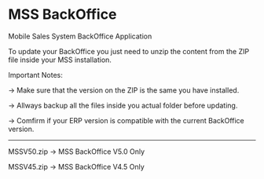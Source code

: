 # MSS BackOffice
Mobile Sales System BackOffice Application

To update your BackOffice you just need to unzip the content from the ZIP file inside your MSS installation.

Important Notes:

-> Make sure that the version on the ZIP is the same you have installed.

-> Allways backup all the files inside you actual folder before updating.

-> Comfirm if your ERP version is compatible with the current BackOffice version.


**************************************************************************

MSSV50.zip -> MSS BackOffice V5.0 Only

MSSV45.zip -> MSS BackOffice V4.5 Only
